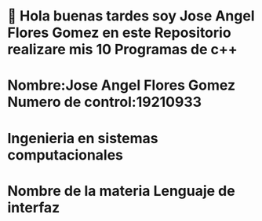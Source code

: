 # :wave: Hola buenas tardes soy Jose Angel Flores Gomez en este Repositorio realizare mis 10 Programas de c++
# Nombre:Jose Angel Flores Gomez Numero de control:19210933
# Ingenieria en sistemas computacionales
# Nombre de la materia Lenguaje de interfaz
